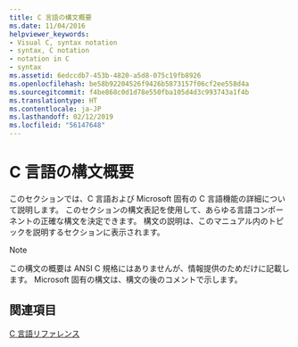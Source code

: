 ```yaml
---
title: C 言語の構文概要
ms.date: 11/04/2016
helpviewer_keywords:
- Visual C, syntax notation
- syntax, C notation
- notation in C
- syntax
ms.assetid: 6edccdb7-453b-4820-a5d8-075c19fb8926
ms.openlocfilehash: be58b92204526f9426b5873157f06cf2ee558d4a
ms.sourcegitcommit: f4be868c0d1d78e550fba105d4d3c993743a1f4b
ms.translationtype: HT
ms.contentlocale: ja-JP
ms.lasthandoff: 02/12/2019
ms.locfileid: "56147648"
---
```

# <a name="c-language-syntax-summary"></a>C 言語の構文概要

このセクションでは、C 言語および Microsoft 固有の C 言語機能の詳細について説明します。 このセクションの構文表記を使用して、あらゆる言語コンポーネントの正確な構文を決定できます。 構文の説明は、このマニュアル内のトピックを説明するセクションに表示されます。

> [!NOTE]
>  この構文の概要は ANSI C 規格にはありませんが、情報提供のためだけに記載します。 Microsoft 固有の構文は、構文の後のコメントで示します。

## <a name="see-also"></a>関連項目

[C 言語リファレンス](../c-language/c-language-reference.md)
